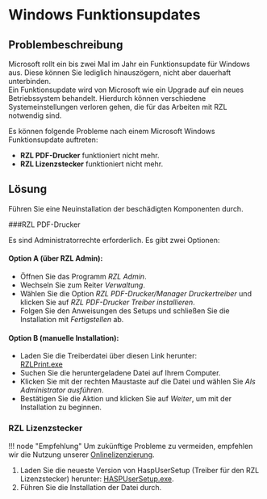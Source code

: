 # Windows Funktionsupdates

## Problembeschreibung

Microsoft rollt ein bis zwei Mal im Jahr ein Funktionsupdate für Windows aus. Diese können Sie lediglich hinauszögern, nicht aber dauerhaft unterbinden.  
Ein Funktionsupdate wird von Microsoft wie ein Upgrade auf ein neues Betriebssystem behandelt. Hierdurch können verschiedene Systemeinstellungen verloren gehen, die für das Arbeiten mit RZL notwendig sind.  

Es können folgende Probleme nach einem Microsoft Windows Funktionsupdate auftreten:

- **RZL PDF-Drucker** funktioniert nicht mehr.  
- **RZL Lizenzstecker** funktioniert nicht mehr.  

## Lösung

Führen Sie eine Neuinstallation der beschädigten Komponenten durch.

###RZL PDF-Drucker

Es sind Administratorrechte erforderlich. Es gibt zwei Optionen:

#### Option A (über RZL Admin):
- Öffnen Sie das Programm *RZL Admin*.
- Wechseln Sie zum Reiter *Verwaltung*.
- Wählen Sie die Option *RZL PDF-Drucker/Manager Druckertreiber* und klicken Sie auf *RZL PDF-Drucker Treiber installieren*.
- Folgen Sie den Anweisungen des Setups und schließen Sie die Installation mit *Fertigstellen* ab.

#### Option B (manuelle Installation):
- Laden Sie die Treiberdatei über diesen Link herunter:  
  [RZLPrint.exe](https://rzl.blob.core.windows.net/treiber/RZLPrint%205.5.0.exe)
- Suchen Sie die heruntergeladene Datei auf Ihrem Computer.
- Klicken Sie mit der rechten Maustaste auf die Datei und wählen Sie *Als Administrator ausführen*.
- Bestätigen Sie die Aktion und klicken Sie auf *Weiter*, um mit der Installation zu beginnen.   

### RZL Lizenzstecker

!!! node "Empfehlung"
    Um zukünftige Probleme zu vermeiden, empfehlen wir die Nutzung unserer [Onlinelizenzierung](../kurzanleitungen/lizenzierung-quickguide.md).

1. Laden Sie die neueste Version von HaspUserSetup (Treiber für den RZL Lizenzstecker) herunter: [HASPUserSetup.exe](https://rzl.blob.core.windows.net/treiber/HASPUserSetup.exe).  
2. Führen Sie die Installation der Datei durch.